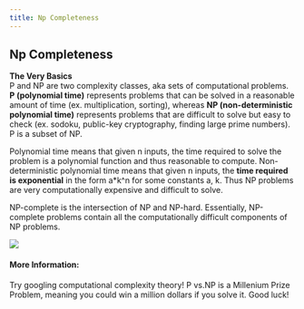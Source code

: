 ```yaml
---
title: Np Completeness
---
```

## Np Completeness
**The Very Basics** </br>
P and NP are two complexity classes, aka sets of computational problems. **P (polynomial time)** represents problems that can be solved in a reasonable amount of time (ex. multiplication, sorting), whereas **NP (non-deterministic polynomial time)** represents problems that are difficult to solve but easy to check (ex. sodoku, public-key cryptography, finding large prime numbers). P is a subset of NP.

Polynomial time means that given n inputs, the time required to solve the problem is a polynomial function and thus reasonable to compute. Non-deterministic polynomial time means that given n inputs, the **time required is exponential** in the form a*k^n for some constants a, k. Thus NP problems are very computationally expensive and difficult to solve. 

NP-complete is the intersection of NP and NP-hard. Essentially, NP-complete problems contain all the computationally difficult components of NP problems. 

<img src="http://www.geeksforgeeks.org/wp-content/uploads/NP-CompleteSet.png">

#### More Information:
<!-- Please add any articles you think might be helpful to read before writing the article -->
Try googling computational complexity theory!
P vs.NP is a Millenium Prize Problem, meaning you could win a million dollars if you solve it. Good luck!


